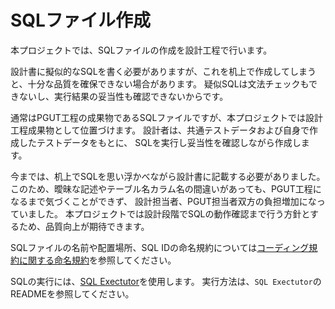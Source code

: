 # SQLファイル作成

本プロジェクトでは、SQLファイルの作成を設計工程で行います。

設計書に擬似的なSQLを書く必要がありますが、これを机上で作成してしまうと、十分な品質を確保できない場合があります。
疑似SQLは文法チェックもできないし、実行結果の妥当性も確認できないからです。

通常はPGUT工程の成果物であるSQLファイルですが、本プロジェクトでは設計工程成果物として位置づけます。
設計者は、共通テストデータおよび自身で作成したテストデータをもとに、
SQLを実行し妥当性を確認しながら作成します。

今までは、机上でSQLを思い浮かべながら設計書に記載する必要がありました。
このため、曖昧な記述やテーブル名カラム名の間違いがあっても、PGUT工程になるまで気づくことができず、
設計担当者、PGUT担当者双方の負担増加になっていました。
本プロジェクトでは設計段階でSQLの動作確認まで行う方針とするため、品質向上が期待できます。

SQLファイルの名前や配置場所、SQL IDの命名規約については[コーディング規約に関する命名規約](../PGUT工程/pg/コーディングに関する命名規約.md#SQLファイル)を参照してください。

SQLの実行には、[SQL Exectutor](https://github.com/nablarch/sql-executor)を使用します。
実行方法は、`SQL Exectutor`のREADMEを参照してください。


